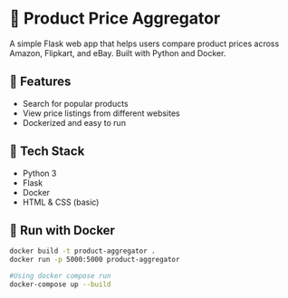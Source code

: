 # 🛒 Product Price Aggregator

A simple Flask web app that helps users compare product prices across Amazon, Flipkart, and eBay. Built with Python and Docker.

## 🚀 Features

- Search for popular products
- View price listings from different websites
- Dockerized and easy to run

## 🔧 Tech Stack

- Python 3
- Flask
- Docker
- HTML & CSS (basic)

## 🐳 Run with Docker

```bash
docker build -t product-aggregator .
docker run -p 5000:5000 product-aggregator

#Using docker compose run 
docker-compose up --build

